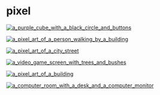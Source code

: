 # pixel

<a href="a_purple_cube_with_a_black_circle_and_buttons.jpg"><img alt="a_purple_cube_with_a_black_circle_and_buttons" src="a_purple_cube_with_a_black_circle_and_buttons.jpg"></a>

<a href="a_pixel_art_of_a_person_walking_by_a_building.jpg"><img alt="a_pixel_art_of_a_person_walking_by_a_building" src="a_pixel_art_of_a_person_walking_by_a_building.jpg"></a>

<a href="a_pixel_art_of_a_city_street.png"><img alt="a_pixel_art_of_a_city_street" src="a_pixel_art_of_a_city_street.png"></a>

<a href="a_video_game_screen_with_trees_and_bushes.jpg"><img alt="a_video_game_screen_with_trees_and_bushes" src="a_video_game_screen_with_trees_and_bushes.jpg"></a>

<a href="a_pixel_art_of_a_building.png"><img alt="a_pixel_art_of_a_building" src="a_pixel_art_of_a_building.png"></a>

<a href="a_computer_room_with_a_desk_and_a_computer_monitor.jpg"><img alt="a_computer_room_with_a_desk_and_a_computer_monitor" src="a_computer_room_with_a_desk_and_a_computer_monitor.jpg"></a>

